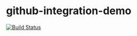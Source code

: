 # github-integration-demo

[![Build Status](https://travis-ci.org/lnasc/github-integration-demo.svg?branch=master)](https://travis-ci.org/lnasc/github-integration-demo)
